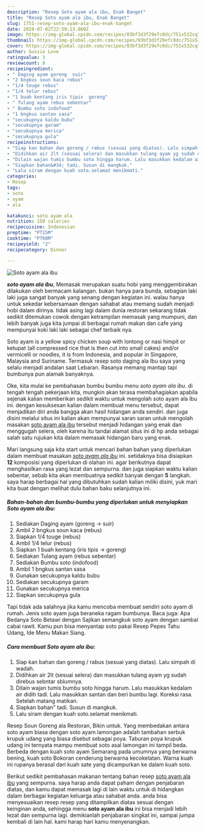 ```yaml
---
description: "Resep Soto ayam ala ibu, Enak Banget"
title: "Resep Soto ayam ala ibu, Enak Banget"
slug: 1751-resep-soto-ayam-ala-ibu-enak-banget
date: 2020-07-02T22:59:13.860Z
image: https://img-global.cpcdn.com/recipes/03bf3d3f29efc0dc/751x532cq70/soto-ayam-ala-ibu-foto-resep-utama.jpg
thumbnail: https://img-global.cpcdn.com/recipes/03bf3d3f29efc0dc/751x532cq70/soto-ayam-ala-ibu-foto-resep-utama.jpg
cover: https://img-global.cpcdn.com/recipes/03bf3d3f29efc0dc/751x532cq70/soto-ayam-ala-ibu-foto-resep-utama.jpg
author: Gussie Love
ratingvalue: 3
reviewcount: 8
recipeingredient:
- " Daging ayam goreng  suir"
- "2 bngkus soun kaca rebus"
- "1/4 touge rebus"
- "1/4 telur rebus"
- "1 buah kentang iris tipis  goreng"
- " Tulang ayam rebus sebentar"
- " Bumbu soto indofood"
- "1 bngkus santan sasa"
- "secukupnya kaldu bubu"
- "secukupnya garam"
- "secukupnya merica"
- "secukupnya gula"
recipeinstructions:
- "Siap kan bahan dan goreng / rabus (sesuai yang diatas). Lalu simpah di wadah."
- "Didihkan air 2lt (sesuai selera) dan masukkan tulang ayam yg sudah direbus sebntar sblumnya."
- "Dilain wajan tumis bumbu soto hingga harum. Lalu masukkan kedalam air didih tadi. Lalu masukkan santan dan beri bumbu lagi. Koreksi rasa. Setelah matang matikan."
- "Siapkan bahan&#34; tadi. Susun di mangkuk."
- "Lalu siram dengan kuah soto.selamat menikmati."
categories:
- Resep
tags:
- soto
- ayam
- ala

katakunci: soto ayam ala 
nutrition: 150 calories
recipecuisine: Indonesian
preptime: "PT15M"
cooktime: "PT60M"
recipeyield: "2"
recipecategory: Dinner

---
```



![Soto ayam ala ibu](https://img-global.cpcdn.com/recipes/03bf3d3f29efc0dc/751x532cq70/soto-ayam-ala-ibu-foto-resep-utama.jpg)

<b><i>soto ayam ala ibu</i></b>, Memasak merupakan suatu hobi yang menggembirakan dilakukan oleh bermacam kalangan. bukan hanya para bunda, sebagian laki laki juga sangat banyak yang senang dengan kegiatan ini. walau hanya untuk sekedar kebersamaan dengan sahabat atau memang sudah menjadi hobi dalam dirinya. tidak asing lagi dalam dunia restoran sekarang tidak sedikit ditemukan cowok dengan ketrampilan memasak yang mumpuni, dan lebih banyak juga kita jumpai di berbagai rumah makan dan cafe yang mempunyai koki laki laki sebagai chef terbaik nya.

Soto ayam is a yellow spicy chicken soup with lontong or nasi himpit or ketupat (all compressed rice that is then cut into small cakes) and/or vermicelli or noodles, it is from Indonesia, and popular in Singapore, Malaysia and Suriname. Termasuk resep soto daging ala Ibu saya yang selalu menjadi andalan saat Lebaran. Rasanya memang mantap tapi bumbunya pun alamak banyaknya.

Oke, kita mulai ke pembahasan bumbu bumbu menu <i>soto ayam ala ibu</i>. di tengah tengah pekerjaan kita, mungkin akan terasa membahagiakan apabila sejenak kalian memberikan sedikit waktu untuk mengolah soto ayam ala ibu ini. dengan kesuksesan kalian dalam membuat menu tersebut, dapat menjadikan diri anda bangga akan hasil hidangan anda sendiri. dan juga disini melalui situs ini kalian akan mempunyai saran saran untuk mengolah masakan <u>soto ayam ala ibu</u> tersebut menjadi hidangan yang enak dan menggugah selera, oleh karena itu tandai alamat situs ini di hp anda sebagai salah satu rujukan kita dalam memasak hidangan baru yang enak.


Mari langsung saja kita start untuk mencari bahan bahan yang diperlukan dalam membuat masakan <u><i>soto ayam ala ibu</i></u> ini. setidaknya bisa disiapkan <b>12</b> komposisi yang diperlukan di olahan ini. agar berikutnya dapat menghasilkan rasa yang lezat dan sempurna. dan juga siapkan waktu kalian sebentar, sebab kita akan membuatnya sedikit banyak dengan <b>5</b> langkah. saya harap berbagai hal yang dibutuhkan sudah kalian miliki disini, yuk mari kita buat dengan melihat dulu bahan baku selanjutnya ini.

<!--inarticleads1-->

##### Bahan-bahan dan bumbu-bumbu yang diperlukan untuk menyiapkan Soto ayam ala ibu:

1. Sediakan  Daging ayam (goreng -&gt; suir)
1. Ambil 2 bngkus soun kaca (rebus)
1. Siapkan 1/4 touge (rebus)
1. Ambil 1/4 telur (rebus)
1. Siapkan 1 buah kentang (iris tipis -&gt; goreng)
1. Sediakan  Tulang ayam (rebus sebentar)
1. Sediakan  Bumbu soto (indofood)
1. Ambil 1 bngkus santan sasa
1. Gunakan secukupnya kaldu bubu
1. Sediakan secukupnya garam
1. Gunakan secukupnya merica
1. Siapkan secukupnya gula


Tapi tidak ada salahnya jika kamu mencoba membuat sendiri soto ayam di rumah. Jenis soto ayam juga beraneka ragam bumbunya. Baca juga: Apa Bedanya Soto Betawi dengan Sajikan semangkuk soto ayam dengan sambal cabai rawit. Kamu pun bisa menyantap soto pakai Resep Pepes Tahu Udang, Ide Menu Makan Siang. 

<!--inarticleads2-->

##### Cara membuat Soto ayam ala ibu:

1. Siap kan bahan dan goreng / rabus (sesuai yang diatas). Lalu simpah di wadah.
1. Didihkan air 2lt (sesuai selera) dan masukkan tulang ayam yg sudah direbus sebntar sblumnya.
1. Dilain wajan tumis bumbu soto hingga harum. Lalu masukkan kedalam air didih tadi. Lalu masukkan santan dan beri bumbu lagi. Koreksi rasa. Setelah matang matikan.
1. Siapkan bahan&#34; tadi. Susun di mangkuk.
1. Lalu siram dengan kuah soto.selamat menikmati.


Resep Soun Goreng ala Restoran, Bikin untuk. Yang membedakan antara soto ayam biasa dengan soto ayam lamongan adalah tambahan serbuk krupuk udang yang biasa disebut sebagai poya. Taburan poya krupuk udang ini ternyata mampu membuat soto asal lamongan ini tampil beda. Berbeda dengan kuah soto ayam Semarang pada umumnya yang berwarna bening, kuah soto Bokoran cenderung berwarna kecokelatan. Warna kuah ini rupanya berasal dari kuah sate yang dicampurkan ke dalam kuah soto. 

Berikut sedikit pembahasan makanan tentang bahan resep <u>soto ayam ala ibu</u> yang sempurna. saya harap anda dapat paham dengan penjabaran diatas, dan kamu dapat memasak lagi di lain waktu untuk di hidangkan dalam berbagai kegiatan keluarga atau sahabat anda. anda bisa menyesuaikan resep resep yang ditampilkan diatas sesuai dengan keinginan anda, sehingga menu <b>soto ayam ala ibu</b> ini bisa menjadi lebih lezat dan sempurna lagi. demikianlah penjabaran singkat ini, sampai jumpa kembali di lain hal. kami harap hari kamu menyenangkan.
